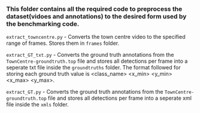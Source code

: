 ### This folder contains all the required code to preprocess the dataset(vidoes and annotations) to the desired form used by the benchmarking code.

`extract_towncentre.py` - Converts the town centre video to the specified range of frames. Stores them in `frames` folder.

`extract_GT_txt.py` - Converts the ground truth annotations from the `TownCentre-groundtruth.top` file and stores all detections per frame into a seperate txt file inside the `groundtruths` folder. The format followed for storing each ground truth value is <class_name> <x_min> <y_min> <x_max> <y_max>.

`extract_GT.py`  - Converts the ground truth annotations from the `TownCentre-groundtruth.top` file and stores all detections per frame into a seperate xml file inside the `xmls` folder.
